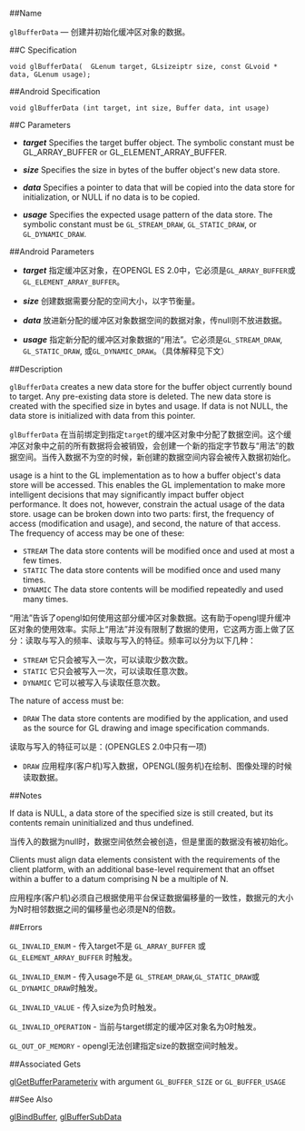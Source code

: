##Name

`glBufferData` — 创建并初始化缓冲区对象的数据。

##C Specification

    void glBufferData(  GLenum target, GLsizeiptr size, const GLvoid * data, GLenum usage);

##Android Specification

    void glBufferData (int target, int size, Buffer data, int usage)

##C Parameters

- ***target*** Specifies the target buffer object. The symbolic constant must be GL_ARRAY_BUFFER or GL_ELEMENT_ARRAY_BUFFER.

- ***size*** Specifies the size in bytes of the buffer object's new data store.

- ***data*** Specifies a pointer to data that will be copied into the data store for initialization, or NULL if no data is to be copied.

- ***usage*** Specifies the expected usage pattern of the data store. The symbolic constant must be `GL_STREAM_DRAW`, `GL_STATIC_DRAW`, or `GL_DYNAMIC_DRAW`.

##Android Parameters

- ***target*** 指定缓冲区对象，在OPENGL ES 2.0中，它必须是`GL_ARRAY_BUFFER`或`GL_ELEMENT_ARRAY_BUFFER`。

- ***size*** 创建数据需要分配的空间大小，以字节衡量。

- ***data*** 放进新分配的缓冲区对象数据空间的数据对象，传null则不放进数据。

- ***usage*** 指定新分配的缓冲区对象数据的“用法”。它必须是`GL_STREAM_DRAW`, `GL_STATIC_DRAW`, 或`GL_DYNAMIC_DRAW`。（具体解释见下文）

##Description

`glBufferData` creates a new data store for the buffer object currently bound to target. Any pre-existing data store is deleted. The new data store is created with the specified size in bytes and usage. If data is not NULL, the data store is initialized with data from this pointer.

`glBufferData` 在当前绑定到指定`target`的缓冲区对象中分配了数据空间。这个缓冲区对象中之前的所有数据将会被销毁，会创建一个新的指定字节数与“用法”的数据空间。当传入数据不为空的时候，新创建的数据空间内容会被传入数据初始化。

usage is a hint to the GL implementation as to how a buffer object's data store will be accessed. This enables the GL implementation to make more intelligent decisions that may significantly impact buffer object performance. It does not, however, constrain the actual usage of the data store. usage can be broken down into two parts: first, the frequency of access (modification and usage), and second, the nature of that access. The frequency of access may be one of these:

- `STREAM` The data store contents will be modified once and used at most a few times.
- `STATIC` The data store contents will be modified once and used many times.
- `DYNAMIC` The data store contents will be modified repeatedly and used many times.

“用法”告诉了opengl如何使用这部分缓冲区对象数据。这有助于opengl提升缓冲区对象的使用效率。实际上“用法”并没有限制了数据的使用，它这两方面上做了区分：读取与写入的频率、读取与写入的特征。频率可以分为以下几种：

- `STREAM` 它只会被写入一次，可以读取少数次数。
- `STATIC` 它只会被写入一次，可以读取任意次数。
- `DYNAMIC` 它可以被写入与读取任意次数。

The nature of access must be:

- `DRAW` The data store contents are modified by the application, and used as the source for GL drawing and image specification commands.

读取与写入的特征可以是：(OPENGLES 2.0中只有一项)

- `DRAW` 应用程序(客户机)写入数据，OPENGL(服务机)在绘制、图像处理的时候读取数据。

##Notes

If data is NULL, a data store of the specified size is still created, but its contents remain uninitialized and thus undefined.

当传入的数据为null时，数据空间依然会被创造，但是里面的数据没有被初始化。

Clients must align data elements consistent with the requirements of the client platform, with an additional base-level requirement that an offset within a buffer to a datum comprising N be a multiple of N.

应用程序(客户机)必须自己根据使用平台保证数据偏移量的一致性，数据元的大小为N时相邻数据之间的偏移量也必须是N的倍数。

##Errors

`GL_INVALID_ENUM` - 传入target不是 `GL_ARRAY_BUFFER` 或 `GL_ELEMENT_ARRAY_BUFFER` 时触发。

`GL_INVALID_ENUM` - 传入usage不是 `GL_STREAM_DRAW`,`GL_STATIC_DRAW`或`GL_DYNAMIC_DRAW`时触发。

`GL_INVALID_VALUE` - 传入size为负时触发。

`GL_INVALID_OPERATION` - 当前与target绑定的缓冲区对象名为0时触发。

`GL_OUT_OF_MEMORY` - opengl无法创建指定size的数据空间时触发。

##Associated Gets

[glGetBufferParameteriv](glGetBufferParameteriv.md) with argument `GL_BUFFER_SIZE` or `GL_BUFFER_USAGE`

##See Also

[glBindBuffer](glBindBuffer.md), [glBufferSubData](glBufferSubData.md)


